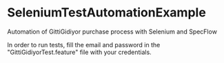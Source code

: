 # SeleniumTestAutomationExample
Automation of GittiGidiyor purchase process with Selenium and SpecFlow

In order to run tests, fill the email and password in the "GittiGidiyorTest.feature" file with your credentials.
